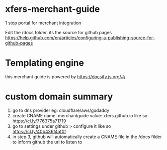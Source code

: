 # xfers-merchant-guide
1 stop portal for merchant integration

Edit the /docs folder. its the source for github pages https://help.github.com/en/articles/configuring-a-publishing-source-for-github-pages 

# Templating engine
this merchant guide is powered by https://docsify.js.org/#/ 

# custom domain summary
1. go to dns provider eg: cloudflare/aws/godaddy
2. create CNAME name: merchantguide value: xfers.github.io like so:  https://cl.ly/776375a71719 
3. go to settings under github > configure it like so https://cl.ly/40b436f4af0f 
4. in step 3, github will automatically create a CNAME file in the /docs filder to inform github the url to listen to 
